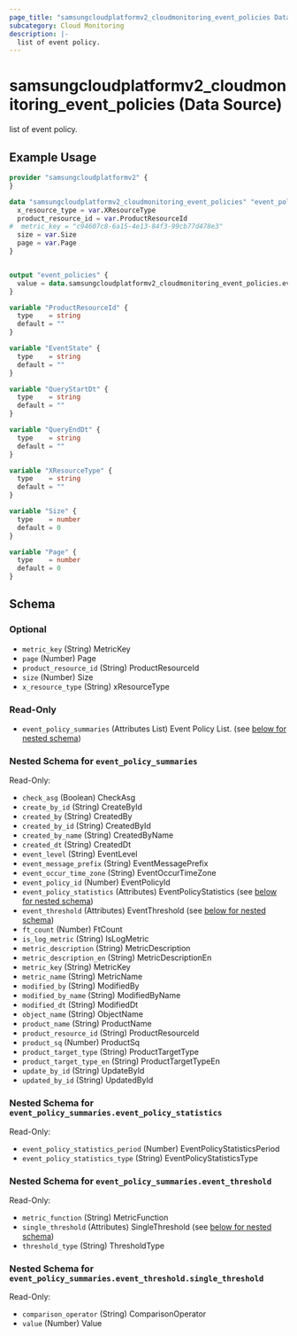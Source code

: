 ```yaml
---
page_title: "samsungcloudplatformv2_cloudmonitoring_event_policies Data Source - samsungcloudplatformv2"
subcategory: Cloud Monitoring
description: |-
  list of event policy.
---
```


# samsungcloudplatformv2_cloudmonitoring_event_policies (Data Source)

list of event policy.

## Example Usage

```terraform
provider "samsungcloudplatformv2" {
}

data "samsungcloudplatformv2_cloudmonitoring_event_policies" "event_policies" {
  x_resource_type = var.XResourceType
  product_resource_id = var.ProductResourceId
#  metric_key = "c94607c8-6a15-4e13-84f3-99cb77d478e3"
  size = var.Size
  page = var.Page
}


output "event_policies" {
  value = data.samsungcloudplatformv2_cloudmonitoring_event_policies.event_policies
}

variable "ProductResourceId" {
  type    = string
  default = ""
}

variable "EventState" {
  type    = string
  default = ""
}

variable "QueryStartDt" {
  type    = string
  default = ""
}

variable "QueryEndDt" {
  type    = string
  default = ""
}

variable "XResourceType" {
  type    = string
  default = ""
}

variable "Size" {
  type    = number
  default = 0
}

variable "Page" {
  type    = number
  default = 0
}
```

<!-- schema generated by tfplugindocs -->
## Schema

### Optional

- `metric_key` (String) MetricKey
- `page` (Number) Page
- `product_resource_id` (String) ProductResourceId
- `size` (Number) Size
- `x_resource_type` (String) xResourceType

### Read-Only

- `event_policy_summaries` (Attributes List) Event Policy List. (see [below for nested schema](#nestedatt--event_policy_summaries))

<a id="nestedatt--event_policy_summaries"></a>
### Nested Schema for `event_policy_summaries`

Read-Only:

- `check_asg` (Boolean) CheckAsg
- `create_by_id` (String) CreateById
- `created_by` (String) CreatedBy
- `created_by_id` (String) CreatedById
- `created_by_name` (String) CreatedByName
- `created_dt` (String) CreatedDt
- `event_level` (String) EventLevel
- `event_message_prefix` (String) EventMessagePrefix
- `event_occur_time_zone` (String) EventOccurTimeZone
- `event_policy_id` (Number) EventPolicyId
- `event_policy_statistics` (Attributes) EventPolicyStatistics (see [below for nested schema](#nestedatt--event_policy_summaries--event_policy_statistics))
- `event_threshold` (Attributes) EventThreshold (see [below for nested schema](#nestedatt--event_policy_summaries--event_threshold))
- `ft_count` (Number) FtCount
- `is_log_metric` (String) IsLogMetric
- `metric_description` (String) MetricDescription
- `metric_description_en` (String) MetricDescriptionEn
- `metric_key` (String) MetricKey
- `metric_name` (String) MetricName
- `modified_by` (String) ModifiedBy
- `modified_by_name` (String) ModifiedByName
- `modified_dt` (String) ModifiedDt
- `object_name` (String) ObjectName
- `product_name` (String) ProductName
- `product_resource_id` (String) ProductResourceId
- `product_sq` (Number) ProductSq
- `product_target_type` (String) ProductTargetType
- `product_target_type_en` (String) ProductTargetTypeEn
- `update_by_id` (String) UpdateById
- `updated_by_id` (String) UpdatedById

<a id="nestedatt--event_policy_summaries--event_policy_statistics"></a>
### Nested Schema for `event_policy_summaries.event_policy_statistics`

Read-Only:

- `event_policy_statistics_period` (Number) EventPolicyStatisticsPeriod
- `event_policy_statistics_type` (String) EventPolicyStatisticsType


<a id="nestedatt--event_policy_summaries--event_threshold"></a>
### Nested Schema for `event_policy_summaries.event_threshold`

Read-Only:

- `metric_function` (String) MetricFunction
- `single_threshold` (Attributes) SingleThreshold (see [below for nested schema](#nestedatt--event_policy_summaries--event_threshold--single_threshold))
- `threshold_type` (String) ThresholdType

<a id="nestedatt--event_policy_summaries--event_threshold--single_threshold"></a>
### Nested Schema for `event_policy_summaries.event_threshold.single_threshold`

Read-Only:

- `comparison_operator` (String) ComparisonOperator
- `value` (Number) Value